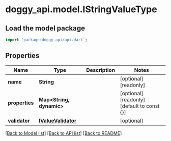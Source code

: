 # doggy_api.model.IStringValueType

## Load the model package
```dart
import 'package:doggy_api/api.dart';
```

## Properties
Name | Type | Description | Notes
------------ | ------------- | ------------- | -------------
**name** | **String** |  | [optional] [readonly] 
**properties** | **Map<String, dynamic>** |  | [optional] [readonly] [default to const {}]
**validator** | [**IValueValidator**](IValueValidator.md) |  | [optional] 

[[Back to Model list]](../README.md#documentation-for-models) [[Back to API list]](../README.md#documentation-for-api-endpoints) [[Back to README]](../README.md)


